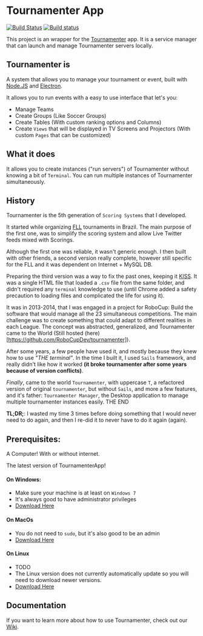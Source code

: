 # Tournamenter App
[![Build Status](https://travis-ci.org/ivanseidel/TournamenterApp.svg?branch=master)](https://travis-ci.org/ivanseidel/TournamenterApp) [![Build status](https://ci.appveyor.com/api/projects/status/kip5669pxyqr23jg?svg=true)](https://ci.appveyor.com/project/ivanseidel/tournamenterapp)


This project is an wrapper for the [Tournamenter](https://github.com/ivanseidel/tournamenter)
app. It is a service manager that can launch and manage Tournamenter servers locally.

## Tournamenter is
A system that allows you to manage your tournament or event, built with
[Node.JS](https://nodejs.org) and [Electron](https://electron.atom.io).

It allows you to run events with a easy to use interface that let's you:
* Manage Teams
* Create Groups (Like Soccer Groups)
* Create Tables (With custom ranking options and Columns)
* Create `Views` that will be displayed in TV Screens and Projectors
  (With custom `Pages` that can be customized)

## What it does
It allows you to create instances ("run servers") of Tournamenter without knowing
a bit of `Terminal`. You can run multiple instances of Tournamenter simultaneously.

## History
Tournamenter is the 5th generation of `Scoring Systems` that I developed.

It started while organizing [FLL](http://www.firstlegoleague.org/) tournaments
in Brazil. The main purpose of the first one, was to simplify the scoring system
and allow Live Twitter feeds mixed with Scorings.

Although the first one was reliable, it wasn't generic enough. I then built with
other friends, a second version really complete, however still specific for the
FLL and it was dependent on Internet + MySQL DB.

Preparing the third version was a way to fix the past ones, keeping it
[KISS](https://en.wikipedia.org/wiki/KISS_principle). It was a single HTML file
that loaded a `.csv` file from the same folder, and didn't required any `terminal`
knowledge to use (until Chrome added a safety precaution to loading files
and complicated the life for using it).

It was in 2013-2014, that I was engaged in a project for RoboCup: Build the software
that would manage all the 23 simultaneous competitions. The main challenge was to
create something that could adapt to different realities in each League. The
concept was abstracted, generalized, and Tournamenter came to the World
(Still hosted (here)[https://github.com/RoboCupDev/tournamenter]).

After some years, a few people have used it, and mostly because they knew how to
use *"THE terminal"*. In the time I built it, I used `Sails` framework, and really
didn't like how it worked **(it broke tournamenter after some years because of version conflicts)**.

*Finally*, came to the world `Tournamenter`, with uppercase `T`, a refactored
version of original `tournamenter`, but without `Sails`, and more a few features, and it's
father: `Tournamenter Manager`, the Desktop application to manage multiple tournamenter
instances easily. THE END

**TL;DR;**: I wasted my time 3 times before doing something that I would never
need to do again, and then I re-did it to never have to do it again (again).

## Prerequisites:

A Computer! With or without internet.

The latest version of TournamenterApp!

#### On Windows:

- Make sure your machine is at least on `Windows 7`
- It's always good to have administrator privileges
- [Download Here](http://what.com)

#### On MacOs

- You do not need to `sudo`, but it's also good to be an admin
- [Download Here](http://what.com)

#### On Linux

- TODO
- The Linux version does not currently automatically update so you will need to download newer versions.
- [Download Here](http://what.com)

## Documentation

If you want to learn more about how to use Tournamenter, check out our [Wiki](TODO).
